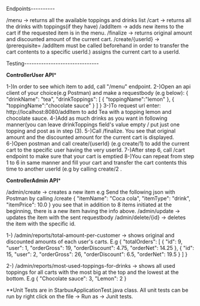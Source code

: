 Endpoints----------

/menu -> returns all the available toppings and drinks list
/cart -> returns all the drinks with toppings(if they have)
/addItem -> adds new items to the cart if the requested item is in the menu.
/finalize -> returns original amount and discounted amount of the current cart.
/create/{userId} -> (prerequisite= /addItem must be called beforehand in order to transfer the cart contents to a specific userId.) assigns the current cart to a userId.

Testing-------------------------------

****ControllerUser API*****

1-)In order to see which item to add, call "/menu" endpoint.
2-)Open an api client of your choice(e.g Postman) and make a requestbody
(e.g below):
{
    "drinkName": "tea",
    "drinkToppings": [
        {
            "toppingName":"lemon"
        },
        {
            "toppingName":"chocolate sauce"
        }
    ]
}
3-)To request url enter: http://localhost:8080/addItem to add Tea with a topping lemon and chocolate sauce.
4-)Add as much drinks as you want in following manner(you can leave drinkToppings field's value empty / put just one topping and post as in step (3).
5-)Call /finalize. You see that original amount and the discounted amount for the current cart is displayed.
6-)Open postman and call create/{userId} (e.g create/1) to add the current cart to the specific user having the very userId.
7-)After step 6, call /cart endpoint to make sure that your cart is emptied
8-)You can repeat from step 1 to 6 in same manner and fill your cart and transfer the cart contents this time to another userId (e.g by calling create/2 . 

****ControllerAdmin API*****

/admin/create -> creates a new item
e.g Send the following json with Postman by calling /create
{
      "itemName": "Coca cola",
      "itemType": "drink",
      "itemPrice": 10.0
}
you see that in addition to 8 items initiated at the beginning, there is a new item having the info above.
/admin/update -> updates the item with the sent requestbody
/admin/delete/{id} -> deletes the item with the specific id.

1-) /admin/reports/total-amount-per-customer -> shows original and discounted amounts of each user's carts.
E.g
{
  "totalOrders": [
    {
      "id": 9,
      "user": 1,
      "orderGross": 19,
      "orderDiscount": 4.75,
      "orderNet": 14.25
    },
    {
      "id": 15,
      "user": 2,
      "orderGross": 26,
      "orderDiscount": 6.5,
      "orderNet": 19.5
    }
  ]
}

2-) /admin/reports/most-used-toppings-for-drinks -> shows all used toppings for all carts with the most big at the top and the lowest at the bottom.
E.g
{
  "Chocolate sauce": 3,
  "Lemon": 2
}

**Unit Tests are in StarbuxApplicationTest.java class. All unit tests can be run by right click on the file -> Run as -> Junit tests.

 
